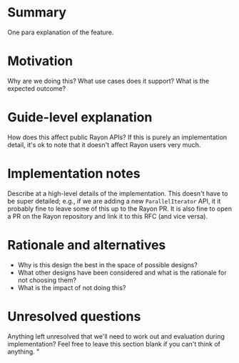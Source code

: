 # Summary
[summary]: #summary

One para explanation of the feature.

# Motivation
[motivation]: #motivation

Why are we doing this? What use cases does it support? What is the expected outcome?

# Guide-level explanation

How does this affect public Rayon APIs? If this is purely an
implementation detail, it's ok to note that it doesn't affect Rayon
users very much.

# Implementation notes

Describe at a high-level details of the implementation. This doesn't
have to be super detailed; e.g., if we are adding a new
`ParallelIterator` API, it it probably fine to leave some of this up
to the Rayon PR. It is also fine to open a PR on the Rayon repository
and link it to this RFC (and vice versa).

# Rationale and alternatives

- Why is this design the best in the space of possible designs?
- What other designs have been considered and what is the rationale for not choosing them?
- What is the impact of not doing this?

# Unresolved questions

Anything left unresolved that we'll need to work out and evaluation
during implementation? Feel free to leave this section blank if you
can't think of anything.  "
